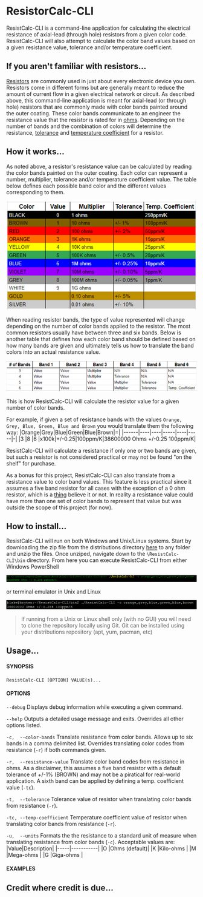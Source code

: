 # ResistorCalc-CLI

ResistCalc-CLI is a command-line application for calculating the electrical resistance of axial-lead (through hole) resistors from a given color code.  ResistCalc-CLI will also attempt to calculate the color band values based on a given resistance value, tolerance and/or temperature coefficient.

## If you aren't familiar with resistors...
[Resistors](https://en.wikipedia.org/wiki/Resistor) are commonly used in just about every electronic device you own. Resistors come in different forms but are generally meant to reduce the amount of current flow in a given electrical network or circuit.  As described above, this command-line application is meant for axial-lead (or through hole) resistors that are commonly made with color bands painted around the outer coating.  These color bands communicate to an engineer the resistance value that the resistor is rated for in [ohms](https://en.wikipedia.org/wiki/Ohm%27s_law).  Depending on the number of bands and the combination of colors will determine the resistance, [tolerance](https://en.wikipedia.org/wiki/Engineering_tolerance#Electrical_component_tolerance) and [temperature coefficient](https://en.wikipedia.org/wiki/Temperature_coefficient) for a resistor.

## How it works...
As noted above, a resistor's resistance value can be calculated by reading the color bands painted on the outer coating. Each color can represent a number, multiplier, tolerance and/or temperature coefficient value. The table below defines each possible band color and the different values corresponding to them.

<p align="center">
  <img src="https://github.com/baphil8649/ResistCalc-CLI/blob/master/images/resistor-band-color-reference.png">
</p>

When reading resistor bands, the type of value represented will change depending on the number of color bands applied to the resistor.  The most common resistors usually have between three and six bands.  Below is another table that defines how each color band should be defined based on how many bands are given and ultimately tells us how to translate the band colors into an actual resistance value.

<p align="center">
  <img src="https://github.com/baphil8649/ResistCalc-CLI/blob/master/images/resistor-band-number-reference.png">
</p>

This is how ResistCalc-CLI will calculate the resistor value for a given number of color bands.

For example, if given a set of resistance bands with the values `Orange, Grey, Blue, Green, Blue and Brown` you would translate them the following way:
|Orange|Grey|Blue|Green|Blue|Brown|=|
|------|----|----|-----|----|-----|-|
|3     |8   |6   |x100k|+/-0.25|100ppm/K|38600000 Ohms +/-0.25 100ppm/K|


ResistCalc-CLI will calculate a resistance if only one or two bands are given, but such a resistor is not considered practical or may not be found "on the shelf" for purchase.

As a bonus for this project, ResistCalc-CLI can also translate from a resistance value to color band values.  This feature is less practical since it assumes a five band resistor for all cases with the exception of a 0 ohm resistor, which is a [thing](https://en.wikipedia.org/wiki/Zero-ohm_link) believe it or not.  In reality a resistance value could have more than one set of color bands to represent that value but was outside the scope of this project (for now).

## How to install...
ResistCalc-CLI will run on both Windows and Unix/Linux systems. Start by downloading the zip file from the distributions directory [here](https://github.com/baphil8649/ResistCalc-CLI/tree/master/build/distributions) to any folder and unzip the files.  Once unziped, navigate down to the `\ResistCalc-CLI\bin` directory.  From here you can execute ResistCalc-CLI from either Windows PowerShell

<p align="center">
  <img src="https://github.com/baphil8649/ResistCalc-CLI/blob/master/images/powershel-example.png">
</p>

or terminal emulator in Unix and Linux

<p align="center">
  <img src="https://github.com/baphil8649/ResistCalc-CLI/blob/master/images/bash-example.png">
</p>

> If running from a Unix or Linux shell only (with no GUI) you will need to clone the repository locally using Git. Git can be installed using your distributions repository (apt, yum, pacman, etc)

## Usage...
#### SYNOPSIS
    ResistCalc-CLI [OPTION] VALUE(s)...
#### OPTIONS
`--debug`	Displays debug information while executing a given command.

`--help`	Outputs a detailed usage message and exits.  Overrides all other options listed.

`-c,  --color-bands`	Translate resistance from color bands.  Allows up to six bands in a comma delimited list.  Overrides translating color codes from resistance (`-r`) if both commands given.

`-r,  --resistance-value`	Translate color band codes from resistance in ohms.  As a disclaimer, this assumes a five band resistor with a default tolerance of +/-1% (BROWN) and may not be a piratical for real-world application.  A sixth band can be applied by defining a temp. coefficient value (`-tc`).

`-t,  --tolerance`	Tolerance value of resistor when translating color bands from resistance (`-r`).

`-tc, --temp-coefficient`	Temperature coefficient value of resistor when translating color bands from resistance (`-r`).

`-u,  --units`	Formats the the resistance to a standard unit of measure when translating resistance from color bands (`-c`). Acceptable values are:
|Value|Description|
|-----|-----------|
|O    |Ohms (default)|
|K    |Kilo-ohms  |
|M    |Mega-ohms  |
|G    |Giga-ohms  |
#### EXAMPLES
## Credit where credit is due...